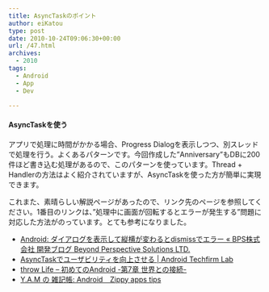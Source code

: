 ```yaml
---
title: AsyncTaskのポイント
author: eiKatou
type: post
date: 2010-10-24T09:06:30+00:00
url: /47.html
archives:
  - 2010
tags:
  - Android
  - App
  - Dev

---
```

<div class="section">
  <h4>
    AsyncTaskを使う
  </h4>
  
  <p>
    アプリで処理に時間がかかる場合、Progress Dialogを表示しつつ、別スレッドで処理を行う。よくあるパターンです。今回作成した&#8221;Anniversary&#8221;もDBに200件ほど書き込む処理があるので、このパターンを使っています。Thread + Handlerの方法はよく紹介されていますが、AsyncTaskを使った方が簡単に実現できます。
  </p>
  
  <p>
    これまた、素晴らしい解説ページがあったので、リンク先のページを参照してください。1番目のリンクは、&#8221;処理中に画面が回転するとエラーが発生する&#8221;問題に対応した方法がのっています。とても参考になりました。
  </p>
  
  <ul>
    <li>
      <a href="http://www.bpsinc.jp/blog/archives/1858" target="_blank">Android: ダイアログを表示して縦横が変わるとdismissでエラー &#171; BPS株式会社 開発ブログ Beyond Perspective Solutions LTD.</a>
    </li>
    <li>
      <a href="http://labs.techfirm.co.jp/android/cho/1079" target="_blank">AsyncTaskでユーザビリティを向上させる | Android Techfirm Lab</a>
    </li>
    <li>
      <a href="http://www.adamrocker.com/blog/255/hello-android-chapter7-the-connected-world.html" target="_blank">throw Life &#8211; 初めてのAndroid -第7章 世界との接続-</a>
    </li>
    <li>
      <a href="http://y-anz-m.blogspot.com/2010/10/androidzippy-apps-tips.html" target="_blank">Y.A.M の 雑記帳: Android&#12288;Zippy apps tips</a>
    </li>
  </ul>
</div>
